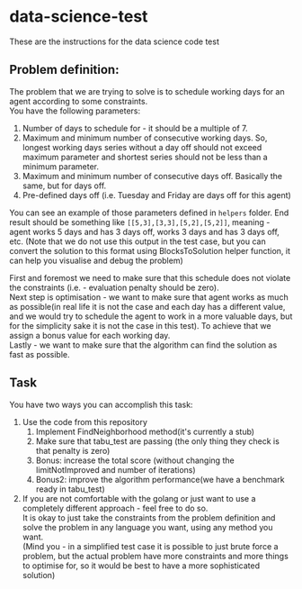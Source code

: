 # data-science-test
These are the instructions for the data science code test

## Problem definition:

The problem that we are trying to solve is to schedule working days for an agent according to some constraints.  
You have the following parameters:  
1. Number of days to schedule for - it should be a multiple of 7.
2. Maximum and minimum number of consecutive working days.
   So, longest working days series without a day off should not exceed maximum parameter and shortest series should not be less than a minimum parameter.
3. Maximum and minimum number of consecutive days off.
   Basically the same, but for days off.
4. Pre-defined days off (i.e. Tuesday and Friday are days off for this agent)

You can see an example of those parameters defined in `helpers` folder.
End result should be something like `[[5,3],[3,3],[5,2],[5,2]]`, meaning - agent works 5 days and has 3 days off, works 3 days and has 3 days off, etc.
(Note that we do not use this output in the test case, but you can convert the solution to this format using BlocksToSolution helper function, it can help you visualise and debug the problem)

First and foremost we need to make sure that this schedule does not violate the constraints (i.e. - evaluation penalty should be zero).  
Next step is optimisation - we want to make sure that agent works as much as possible(in real life it is not the case and each day has a different value, and we would try to schedule the agent to work in a more valuable days, but for the simplicity sake it is not the case in this test).
To achieve that we assign a bonus value for each working day.  
Lastly - we want to make sure that the algorithm can find the solution as fast as possible.

## Task

You have two ways you can accomplish this task:

1. Use the code from this repository
   1. Implement FindNeighborhood method(it's currently a stub)
   2. Make sure that tabu_test are passing (the only thing they check is that penalty is zero)
   3. Bonus: increase the total score (without changing the limitNotImproved and number of iterations)
   4. Bonus2: improve the algorithm performance(we have a benchmark ready in tabu_test)
2. If you are not comfortable with the golang or just want to use a completely different approach - feel free to do so.   
   It is okay to just take the constraints from the problem definition and solve the problem in any language you want, using any method you want.   
   (Mind you - in a simplified test case it is possible to just brute force a problem, but the actual problem have more constraints and more things to optimise for, so it would be best to have a more sophisticated solution)